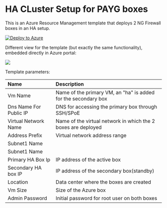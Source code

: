 # HA CLuster Setup for PAYG boxes
This is an Azure Resource Management template that deploys 2 NG Firewall boxes in an HA setup.

[![Deploy to Azure](http://azuredeploy.net/deploybutton.png)](https://azuredeploy.net/)

Different view for the template (but exactly the same functionality), embedded directly in Azure portal:

<a href="https://portal.azure.com/#create/Microsoft.Template/uri/https%3A%2F%2Fraw.githubusercontent.com%2Fm-bogdan%2Fazure-test%2Fmaster%2Fpayg%2Fazuredeploy.json" target="_blank">
    <img src="http://azuredeploy.net/deploybutton.png"/>
</a>

Template parameters:

| Name | Description
|:--- |:---|
|Vm Name|Name of the primary VM, an "ha" is added for the secondary box|
|Dns Name For Public IP|DNS for accessing the primary box through SSH/SPoE|
|Virtual Network Name|Name of the virtual network in which the 2 boxes are deployed|
|Address Prefix|Virtual network address range|
|Subnet1 Name||Subnet name in which the boxes are deployed|
|Subnet1 Name||Subnet address range|
|Primary HA Box Ip|IP address of the active box|
|Secondary HA box IP|IP address of the secondary box(standby)|
|Location|Data center where the boxes are created|
|Vm Size|Size of the Azure box|
|Admin Password|Initial password for root user on both boxes|
